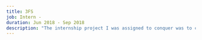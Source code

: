 ```yaml
---
title: 3FS
job: Intern -
duration: Jun 2018 - Sep 2018
description: "The internship project I was assigned to conquer was to create a timetable web application to run on a Raspberry Pi that tracks a specific conference room's availability and schedule of the current day by accessing the Google Calendars API. Having a exceptional mentor, the CTO, who encouraged me to be autonomous by figuring out the things I didn't understand on my own, as well as being a team player and a morning-coffee-communicator made me adopt his such non code-related skills as well. Through the stimulating 3FS working enviroment and excellent guidance by my mentor I picked up languages like Golang, HTML, JavaScript, coding prerequisites such as using Git and terminal, and development & deployment practices, for instance writing unit tests as a part of Continuous Integration, and using SSH and Docker."
---
```

